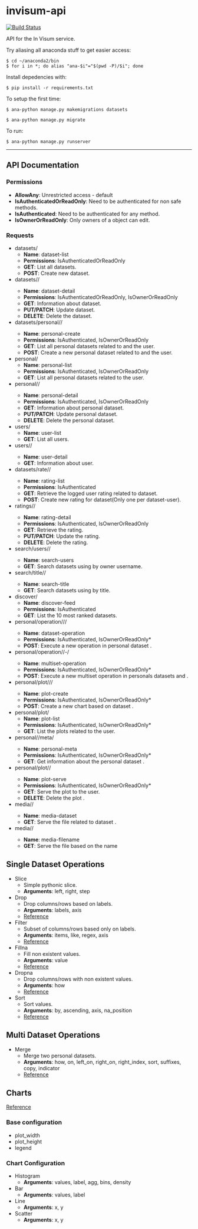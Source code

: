 # invisum-api

[![Build Status](https://travis-ci.com/LionsWrath/invisum-api.svg?token=wigrzBbkCwvBZ4hq2ys8&branch=master)](https://travis-ci.com/LionsWrath/invisum-api)

API for the In Visum service.

Try aliasing all anaconda stuff to get easier access:
	
	$ cd ~/anaconda2/bin
	$ for i in *; do alias "ana-$i"="$(pwd -P)/$i"; done

Install depedencies with:
	
	$ pip install -r requirements.txt

To setup the first time:
	
	$ ana-python manage.py makemigrations datasets
	
	$ ana-python manage.py migrate

To run:	
	
	$ ana-python manage.py runserver

***

## API Documentation

### Permissions

- **AllowAny**: Unrestricted access - default
- **IsAuthenticatedOrReadOnly**: Need to be authenticated for non safe methods.
- **IsAuthenticated**: Need to be authenticated for any method.
- **IsOwnerOrReadOnly**: Only owners of a object can edit.

### Requests

- datasets/
    + **Name**: dataset-list
    + **Permissions**: IsAuthenticatedOrReadOnly
    + **GET**: List all datasets.
    + **POST**: Create new dataset.
- datasets/<id>/
    + **Name**: dataset-detail
    + **Permissions**: IsAuthenticatedOrReadOnly, IsOwnerOrReadOnly
    + **GET**: Information about <id> dataset.
    + **PUT/PATCH**: Update <id> dataset.
    + **DELETE**: Delete the <id> dataset.
- datasets/personal/<id>/
    + **Name**: personal-create
    + **Permissions**: IsAuthenticated, IsOwnerOrReadOnly 
    + **GET**: List all personal datasets related to <id> and the user.
    + **POST**: Create a new personal dataset related to <id> and the user.
- personal/
    + **Name**: personal-list
    + **Permissions**: IsAuthenticated, IsOwnerOrReadOnly 
    + **GET**: List all personal datasets related to the user.
- personal/<id>/
    + **Name**: personal-detail
    + **Permissions**: IsAuthenticated, IsOwnerOrReadOnly
    + **GET**: Information about <id> personal dataset.
    + **PUT/PATCH**: Update <id> personal dataset.
    + **DELETE**: Delete the <id> personal dataset.
- users/
    + **Name**: user-list
    + **GET**: List all users.
- users/<id>/
    + **Name**: user-detail
    + **GET**: Information about <id> user.
- datasets/rate/<id>/
    + **Name**: rating-list
    + **Permissions**: IsAuthenticated
    + **GET**: Retrieve the logged user rating related to <id> dataset.
    + **POST**: Create new rating for <id> dataset(Only one per dataset-user).
- ratings/<id>/
    + **Name**: rating-detail
    + **Permissions**: IsAuthenticated, IsOwnerOrReadOnly
    + **GET**: Retrieve the <id> rating.
    + **PUT/PATCH**: Update the <id> rating.
    + **DELETE**: Delete the <id> rating.
- search/users/<text>/
    + **Name**: search-users
    + **GET**: Search datasets using <text> by owner username.
- search/title/<text>/
    + **Name**: search-title
    + **GET**: Search datasets using <text> by title.
- discover/
    + **Name**: discover-feed
    + **Permissions**: IsAuthenticated
    + **GET**: List the 10 most ranked datasets.
- personal/operation/<op>/<id>/
    + **Name**: dataset-operation
    + **Permissions**: IsAuthenticated, IsOwnerOrReadOnly\*
    + **POST**: Execute a new operation <op> in personal dataset <id>.
- personal/operation/<op>/<l-id>-<r-id>/
    + **Name**: multiset-operation
    + **Permissions**: IsAuthenticated, IsOwnerOrReadOnly\*
    + **POST**: Execute a new multiset operation <op> in personals datasets <l-id> and <r-id>.
- personal/plot/<chart>/<id>/
    + **Name**: plot-create
    + **Permissions**: IsAuthenticated, IsOwnerOrReadOnly\*
    + **POST**: Create a new chart <chart> based on dataset <id>.
- personal/plot/
    + **Name**: plot-list
    + **Permissions**: IsAuthenticated, IsOwnerOrReadOnly\*
    + **GET**: List the plots related to the user.
- personal/<id>/meta/
    + **Name**: personal-meta
    + **Permissions**: IsAuthenticated, IsOwnerOrReadOnly\*
    + **GET**: Get information about the personal dataset <id>.
- personal/plot/<id>/
    + **Name**: plot-serve
    + **Permissions**: IsAuthenticated, IsOwnerOrReadOnly\*
    + **GET**: Serve the plot <id> to the user.
    + **DELETE**: Delete the plot <id>.
- media/<id>/
    + **Name**: media-dataset
    + **GET**: Serve the file related to dataset <id>.
- media/<file>/
    + **Name**: media-filename
    + **GET**: Serve the file based on the name <file>

## Single Dataset Operations

- Slice
    + Simple pythonic slice.
    + **Arguments**: left, right, step
- Drop
    + Drop columns/rows based on labels.
    + **Arguments**: labels, axis
    + [Reference](http://pandas.pydata.org/pandas-docs/stable/generated/pandas.DataFrame.drop.html)
- Filter
    + Subset of columns/rows based only on labels.
    + **Arguments**: items, like, regex, axis
    + [Reference](http://pandas.pydata.org/pandas-docs/stable/generated/pandas.DataFrame.filter.html) 
- Fillna
    + Fill non existent values.
    + **Arguments**: value
    + [Reference](http://pandas.pydata.org/pandas-docs/stable/generated/pandas.DataFrame.fillna.html)
- Dropna
    + Drop columns/rows with non existent values.
    + **Arguments**: how
    + [Reference](http://pandas.pydata.org/pandas-docs/stable/generated/pandas.DataFrame.dropna.html)
- Sort
    + Sort values.
    + **Arguments**: by, ascending, axis, na\_position
    + [Reference](http://pandas.pydata.org/pandas-docs/stable/generated/pandas.DataFrame.sort_values.html)

## Multi Dataset Operations

- Merge
    + Merge two personal datasets.
    + **Arguments**: how, on, left\_on, right\_on, right\_index, sort, suffixes, copy, indicator
    + [Reference](http://pandas.pydata.org/pandas-docs/stable/generated/pandas.DataFrame.merge.html)

## Charts

[Reference](http://bokeh.pydata.org/en/latest/docs/reference/charts.html)

### Base configuration

- plot\_width
- plot\_height
- legend

### Chart Configuration

- Histogram
    + **Arguments**: values, label, agg, bins, density
- Bar
    + **Arguments**: values, label
- Line
    + **Arguments**: x, y
- Scatter
    + **Arguments**: x, y
